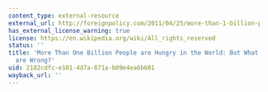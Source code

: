 ```yaml
---
content_type: external-resource
external_url: http://foreignpolicy.com/2011/04/25/more-than-1-billion-people-are-hungry-in-the-world/
has_external_license_warning: true
license: https://en.wikipedia.org/wiki/All_rights_reserved
status: ''
title: 'More Than One Billion People are Hungry in the World: But What if the Experts
  are Wrong?'
uid: 2182cdfc-e181-4d7a-871a-b09e4ea6b601
wayback_url: ''
---
```

